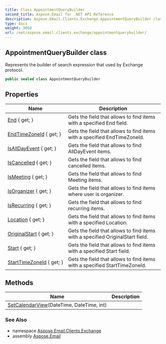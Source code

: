 ```yaml
---
title: Class AppointmentQueryBuilder
second_title: Aspose.Email for .NET API Reference
description: Aspose.Email.Clients.Exchange.AppointmentQueryBuilder class. Represents the builder of search expression that used by Exchange protocol
type: docs
weight: 3050
url: /net/aspose.email.clients.exchange/appointmentquerybuilder/
---
```

## AppointmentQueryBuilder class

Represents the builder of search expression that used by Exchange protocol.

```csharp
public sealed class AppointmentQueryBuilder
```

## Properties

| Name | Description |
| --- | --- |
| [End](../../aspose.email.clients.exchange/appointmentquerybuilder/end/) { get; } | Gets the field that allows to find items with a specified End field. |
| [EndTimeZoneId](../../aspose.email.clients.exchange/appointmentquerybuilder/endtimezoneid/) { get; } | Gets the field that allows to find items with a specified EndTimeZoneId. |
| [IsAllDayEvent](../../aspose.email.clients.exchange/appointmentquerybuilder/isalldayevent/) { get; } | Gets the field that allows to find AllDayEvent items. |
| [IsCancelled](../../aspose.email.clients.exchange/appointmentquerybuilder/iscancelled/) { get; } | Gets the field that allows to find cancelled items. |
| [IsMeeting](../../aspose.email.clients.exchange/appointmentquerybuilder/ismeeting/) { get; } | Gets the field that allows to find Meeting items. |
| [IsOrganizer](../../aspose.email.clients.exchange/appointmentquerybuilder/isorganizer/) { get; } | Gets the field that allows to find items where user is organizer. |
| [IsRecurring](../../aspose.email.clients.exchange/appointmentquerybuilder/isrecurring/) { get; } | Gets the field that allows to find recurring items. |
| [Location](../../aspose.email.clients.exchange/appointmentquerybuilder/location/) { get; } | Gets the field that allows to find items with a specified Location. |
| [OriginalStart](../../aspose.email.clients.exchange/appointmentquerybuilder/originalstart/) { get; } | Gets the field that allows to find items with a specified OriginalStart field. |
| [Start](../../aspose.email.clients.exchange/appointmentquerybuilder/start/) { get; } | Gets the field that allows to find items with a specified Start field. |
| [StartTimeZoneId](../../aspose.email.clients.exchange/appointmentquerybuilder/starttimezoneid/) { get; } | Gets the field that allows to find items with a specified StartTimeZoneId. |

## Methods

| Name | Description |
| --- | --- |
| [SetCalendarView](../../aspose.email.clients.exchange/appointmentquerybuilder/setcalendarview/)(DateTime, DateTime, int) |  |

### See Also

* namespace [Aspose.Email.Clients.Exchange](../../aspose.email.clients.exchange/)
* assembly [Aspose.Email](../../)


